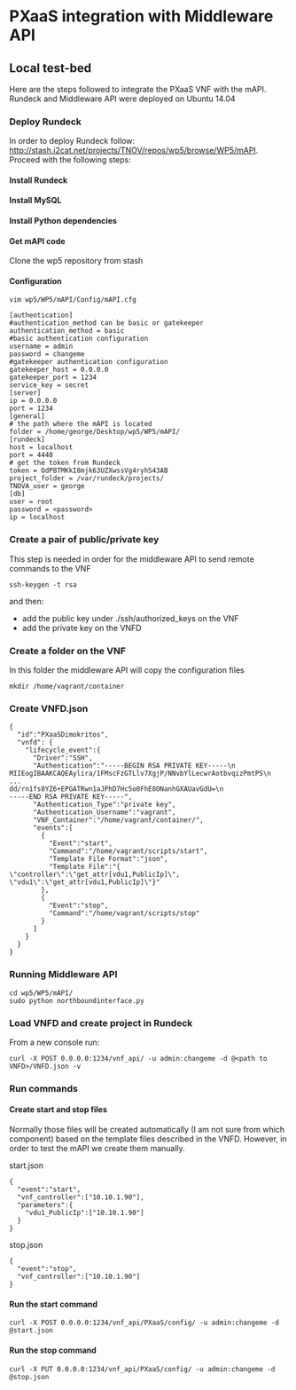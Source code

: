 # PXaaS integration with Middleware API
## Local test-bed
Here are the steps followed to integrate the PXaaS VNF with the mAPI. Rundeck and Middleware API were deployed on Ubuntu 14.04 
### Deploy Rundeck
In order to deploy Rundeck follow:
http://stash.i2cat.net/projects/TNOV/repos/wp5/browse/WP5/mAPI. Proceed with the following steps:
#### Install Rundeck
#### Install MySQL
#### Install Python dependencies
#### Get mAPI code
Clone the wp5 repository from stash
#### Configuration

```
vim wp5/WP5/mAPI/Config/mAPI.cfg
```

```
[authentication]
#authentication_method can be basic or gatekeeper
authentication_method = basic
#basic authentication configuration
username = admin
password = changeme
#gatekeeper authentication configuration
gatekeeper_host = 0.0.0.0
gatekeeper_port = 1234
service_key = secret
[server]
ip = 0.0.0.0
port = 1234
[general]
# the path where the mAPI is located
folder = /home/george/Desktop/wp5/WP5/mAPI/
[rundeck]
host = localhost
port = 4440
# get the token from Rundeck
token = OdPBTMKkI8mjk63UZXwssVg4ryhS43AB
project_folder = /var/rundeck/projects/
TNOVA_user = george
[db]
user = root
password = <password>
ip = localhost
```

### Create a pair of public/private key
This step is needed in order for the middleware API to send remote commands to the VNF

```
ssh-keygen -t rsa
```

and then:
- add the public key under ./ssh/authorized_keys on the VNF
- add the private key on the VNFD

### Create a folder on the VNF
In this folder the middleware API will copy the configuration files

```
mkdir /home/vagrant/container
```

### Create VNFD.json

```
{
  "id":"PXaaSDimokritos",
  "vnfd": {
    "lifecycle_event":{
      "Driver":"SSH",
      "Authentication":"-----BEGIN RSA PRIVATE KEY-----\n
MIIEogIBAAKCAQEAylira/1FMscFzGTLlv7XgjP/NNvbYlLecwrAotbvqizPmtPS\n
...
dd/rn1fs8YZ6+EPGATRwn1aJPhD7Hc5o0FhE8ONanhGXAUavGdU=\n
-----END RSA PRIVATE KEY-----",
      "Authentication_Type":"private key",
      "Authentication_Username":"vagrant",
      "VNF_Container":"/home/vagrant/container/",
      "events":[
        {
          "Event":"start",
          "Command":"/home/vagrant/scripts/start",
          "Template File Format":"json",
          "Template File":"{ \"controller\":\"get_attr[vdu1,PublicIp]\", \"vdu1\":\"get_attr[vdu1,PublicIp]\"}"
        },
        {
          "Event":"stop",
          "Command":"/home/vagrant/scripts/stop"
        }
      ]
    }
  }
}
```

### Running Middleware API

```
cd wp5/WP5/mAPI/
sudo python northboundinterface.py
```

### Load VNFD and create project in Rundeck
From a new console run:

```
curl -X POST 0.0.0.0:1234/vnf_api/ -u admin:changeme -d @<path to VNFD>/VNFD.json -v
```

### Run commands
#### Create start and stop files
Normally those files will be created automatically (I am not sure from which component) based on the template files described in the VNFD. However, in order to test the mAPI we create them manually.

start.json

```
{
  "event":"start",
  "vnf_controller":["10.10.1.90"],
  "parameters":{
    "vdu1_PublicIp":["10.10.1.90"]
  }
}
```

stop.json

```
{
  "event":"stop",
  "vnf_controller":["10.10.1.90"]
}
```

#### Run the start command

```
curl -X POST 0.0.0.0:1234/vnf_api/PXaaS/config/ -u admin:changeme -d @start.json
```

#### Run the stop command

```
curl -X PUT 0.0.0.0:1234/vnf_api/PXaaS/config/ -u admin:changeme -d @stop.json
```